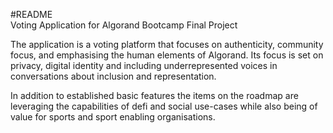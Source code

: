 
#README  
Voting Application for Algorand Bootcamp Final Project

The application is a voting  platform that focuses on authenticity, community focus, and emphasising the human elements of Algorand. 
Its focus is set on privacy, digital identity and including underrepresented voices in conversations about inclusion and representation.

In addition to established basic features the items on the roadmap are leveraging the capabilities of defi and social use-cases while also being of value for sports and sport enabling organisations.
